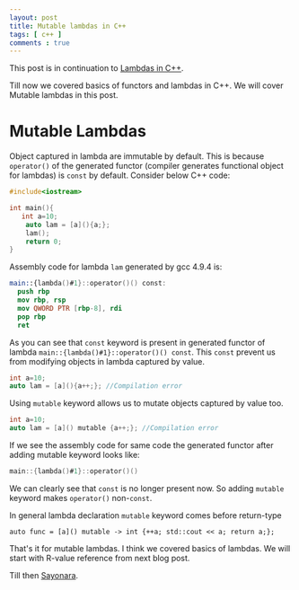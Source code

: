 ```yaml
---
layout: post
title: Mutable lambdas in C++ 
tags: [ c++ ]
comments : true
---
```


This post is in continuation to [Lambdas in C++](https://mayankj08.github.io/2017/07/23/Lambdas-In-C++/).

Till now we covered basics of functors and lambdas in C++. We will cover Mutable lambdas in this post.

# Mutable Lambdas

Object captured in lambda are immutable by default. This is because `operator()` of the generated functor (compiler generates functional object for lambdas) is `const` by default. Consider below C++ code:

```c
#include<iostream>

int main(){
   int a=10;
    auto lam = [a](){a;};
    lam();
    return 0;
}
```

Assembly code for lambda `lam` generated by gcc 4.9.4 is:

```nasm
main::{lambda()#1}::operator()() const:
  push rbp
  mov rbp, rsp
  mov QWORD PTR [rbp-8], rdi
  pop rbp
  ret
```

As you can see that `const` keyword is present in generated functor of lambda `main::{lambda()#1}::operator()() const`. This `const` prevent us from modifying objects in lambda captured by value. 

```c
int a=10;
auto lam = [a](){a++;}; //Compilation error 
```

Using `mutable` keyword allows us to mutate objects captured by value too. 

```c
int a=10;
auto lam = [a]() mutable {a++;}; //Compilation error 
```

If we see the assembly code for same code the generated functor after adding mutable keyword looks like:

```c
main::{lambda()#1}::operator()()
```

We can clearly see that `const` is no longer present now. So adding `mutable` keyword makes `operator()` non-`const`.

In general lambda declaration `mutable` keyword comes before return-type

`auto func = [a]() mutable -> int {++a; std::cout << a; return a;};` 

That's it for mutable lambdas. I think we covered basics of lambdas. We will start with R-value reference from next blog post. 

Till then [Sayonara](https://www.google.com/#q=sayonara).

